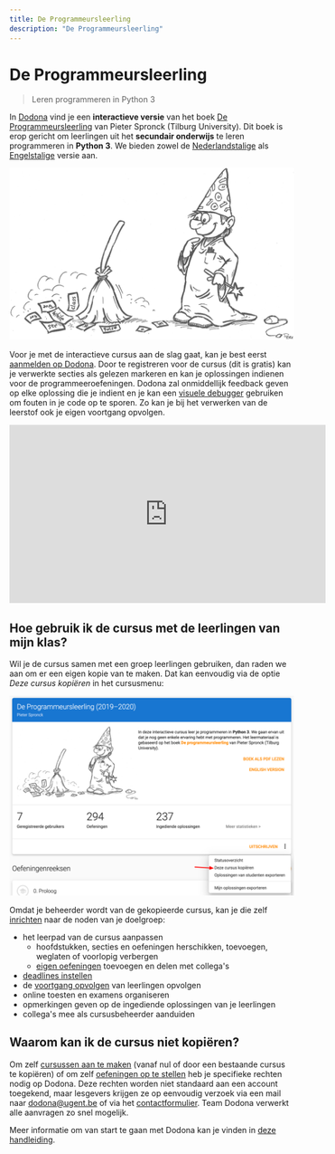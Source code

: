 ```yaml
---
title: De Programmeursleerling
description: "De Programmeursleerling"
---
```


# De Programmeursleerling

> Leren programmeren in Python 3

In [Dodona](../teachers/getting-started) vind je een **interactieve versie** van het boek [De Programmeursleerling](http://www.spronck.net/pythonbook/dutchindex.xhtml) van Pieter Spronck (Tilburg University). Dit boek is erop gericht om leerlingen uit het **secundair onderwijs** te leren programmeren in **Python 3**. We bieden zowel de [Nederlandstalige](https://dodona.ugent.be/nl/courses/293/) als [Engelstalige](https://dodona.ugent.be/nl/courses/293/) versie aan.

![De Programmeursleerling](./codersapprentice.png)

Voor je met de interactieve cursus aan de slag gaat, kan je best eerst [aanmelden op Dodona](../teachers/getting-started/#aanmelden). Door te registreren voor de cursus (dit is gratis) kan je verwerkte secties als gelezen markeren en kan je oplossingen indienen voor de programmeeroefeningen. Dodona zal onmiddellijk feedback geven op elke oplossing die je indient en je kan een [visuele debugger](http://www.pythontutor.com/) gebruiken om fouten in je code op te sporen. Zo kan je bij het verwerken van de leerstof ook je eigen voortgang opvolgen.

<iframe width="560" height="315" src="https://www.youtube.com/embed/CGdVEJk1Y9s" frameborder="0" allow="accelerometer; autoplay; encrypted-media; gyroscope; picture-in-picture" allowfullscreen></iframe>

## Hoe gebruik ik de cursus met de leerlingen van mijn klas?

Wil je de cursus samen met een groep leerlingen gebruiken, dan raden we aan om er een eigen kopie van te maken. Dat kan eenvoudig via de optie *Deze cursus kopiëren* in het cursusmenu:

![Een cursus kopiëren in Dodona](./course-copy-nl.png)

Omdat je beheerder wordt van de gekopieerde cursus, kan je die zelf [inrichten](../teachers/getting-started) naar de noden van je doelgroep:

- het leerpad van de cursus aanpassen
  - hoofdstukken, secties en oefeningen herschikken, toevoegen, weglaten of voorlopig verbergen
  - [eigen oefeningen](../teachers/new-exercise-repo/) toevoegen en delen met collega's
- [deadlines instellen](../teachers/getting-started#een-cursus-opstellen)
- de [voortgang opvolgen](../teachers/getting-started#je-cursus-gebruiken) van leerlingen opvolgen
- online toesten en examens organiseren
- opmerkingen geven op de ingediende oplossingen van je leerlingen
- collega's mee als cursusbeheerder aanduiden

## Waarom kan ik de cursus niet kopiëren?

Om zelf [cursussen aan te maken](../teachers/getting-started/#een-cursus-aanmaken) (vanaf nul of door een bestaande cursus te kopiëren) of om zelf [oefeningen op te stellen](../teachers/new-exercise-repo/) heb je specifieke rechten nodig op Dodona. Deze rechten worden niet standaard aan een account toegekend, maar lesgevers krijgen ze op eenvoudig verzoek via een mail naar <dodona@ugent.be> of via het [contactformulier](https://dodona.ugent.be/nl/contact). Team Dodona verwerkt alle aanvragen zo snel mogelijk.

Meer informatie om van start te gaan met Dodona kan je vinden in [deze handleiding](/nl/guides/teachers/getting-started).